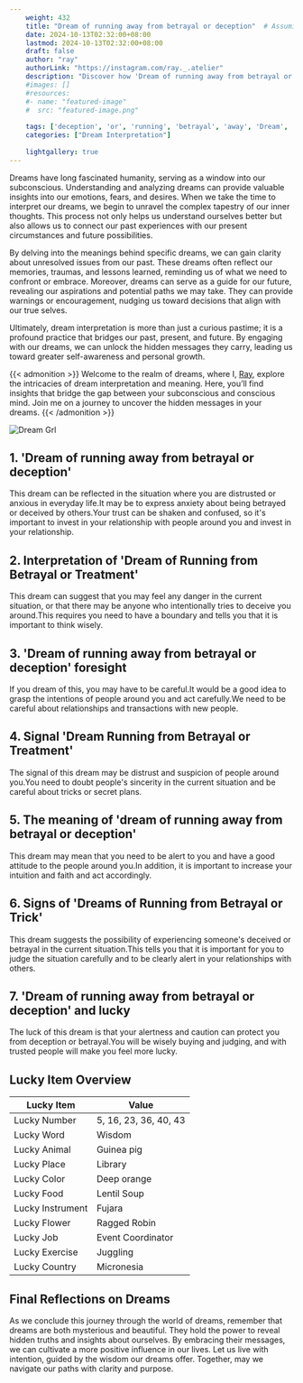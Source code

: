 ```yaml
---
    weight: 432
    title: "Dream of running away from betrayal or deception"  # Assuming 'title' column exists
    date: 2024-10-13T02:32:00+08:00
    lastmod: 2024-10-13T02:32:00+08:00
    draft: false
    author: "ray"
    authorLink: "https://instagram.com/ray._.atelier"
    description: "Discover how 'Dream of running away from betrayal or deception' can interpret your future and uncover its significant meanings in your life."
    #images: []
    #resources:
    #- name: "featured-image"
    #  src: "featured-image.png"
    
    tags: ['deception', 'or', 'running', 'betrayal', 'away', 'Dream', 'from', 'of']
    categories: ["Dream Interpretation"]
    
    lightgallery: true
---
```

    
Dreams have long fascinated humanity, serving as a window into our subconscious. Understanding and analyzing dreams can provide valuable insights into our emotions, fears, and desires. When we take the time to interpret our dreams, we begin to unravel the complex tapestry of our inner thoughts. This process not only helps us understand ourselves better but also allows us to connect our past experiences with our present circumstances and future possibilities.

By delving into the meanings behind specific dreams, we can gain clarity about unresolved issues from our past. These dreams often reflect our memories, traumas, and lessons learned, reminding us of what we need to confront or embrace. Moreover, dreams can serve as a guide for our future, revealing our aspirations and potential paths we may take. They can provide warnings or encouragement, nudging us toward decisions that align with our true selves.

Ultimately, dream interpretation is more than just a curious pastime; it is a profound practice that bridges our past, present, and future. By engaging with our dreams, we can unlock the hidden messages they carry, leading us toward greater self-awareness and personal growth.

{{< admonition >}}
Welcome to the realm of dreams, where I, [Ray](https://instagram.com/ray._.atelier), explore the intricacies of dream interpretation and meaning. Here, you’ll find insights that bridge the gap between your subconscious and conscious mind. Join me on a journey to uncover the hidden messages in your dreams.
{{< /admonition >}}

![Dream Grl](https://cdn.pixabay.com/photo/2017/11/02/03/35/gothic-2910057_1280.jpg "Dream Grl")

## 1. 'Dream of running away from betrayal or deception'
This dream can be reflected in the situation where you are distrusted or anxious in everyday life.It may be to express anxiety about being betrayed or deceived by others.Your trust can be shaken and confused, so it's important to invest in your relationship with people around you and invest in your relationship.

## 2. Interpretation of 'Dream of Running from Betrayal or Treatment'
This dream can suggest that you may feel any danger in the current situation, or that there may be anyone who intentionally tries to deceive you around.This requires you need to have a boundary and tells you that it is important to think wisely.

## 3. 'Dream of running away from betrayal or deception' foresight
If you dream of this, you may have to be careful.It would be a good idea to grasp the intentions of people around you and act carefully.We need to be careful about relationships and transactions with new people.

## 4. Signal 'Dream Running from Betrayal or Treatment'
The signal of this dream may be distrust and suspicion of people around you.You need to doubt people's sincerity in the current situation and be careful about tricks or secret plans.

## 5. The meaning of 'dream of running away from betrayal or deception'
This dream may mean that you need to be alert to you and have a good attitude to the people around you.In addition, it is important to increase your intuition and faith and act accordingly.

## 6. Signs of 'Dreams of Running from Betrayal or Trick'
This dream suggests the possibility of experiencing someone's deceived or betrayal in the current situation.This tells you that it is important for you to judge the situation carefully and to be clearly alert in your relationships with others.

## 7. 'Dream of running away from betrayal or deception' and lucky
The luck of this dream is that your alertness and caution can protect you from deception or betrayal.You will be wisely buying and judging, and with trusted people will make you feel more lucky.

## Lucky Item Overview
| Lucky Item          | Value              |
|---------------|--------------------|
| Lucky Number        | 5, 16, 23, 36, 40, 43  |
| Lucky Word          | Wisdom |
| Lucky Animal        | Guinea pig |
| Lucky Place         | Library     |
| Lucky Color         | Deep orange     |
| Lucky Food          | Lentil Soup      |
| Lucky Instrument    | Fujara |
| Lucky Flower        | Ragged Robin    |
| Lucky Job           | Event Coordinator       |
| Lucky Exercise      | Juggling  |
| Lucky Country       | Micronesia    |


##  Final Reflections on Dreams

As we conclude this journey through the world of dreams, remember that dreams are both mysterious and beautiful. They hold the power to reveal hidden truths and insights about ourselves. By embracing their messages, we can cultivate a more positive influence in our lives. Let us live with intention, guided by the wisdom our dreams offer. Together, may we navigate our paths with clarity and purpose.
